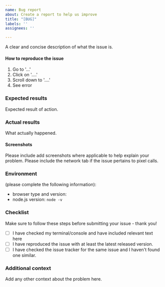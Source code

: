 ```yaml
---
name: Bug report
about: Create a report to help us improve
title: "[BUG]"
labels: ''
assignees: ''

---
```


A clear and concise description of what the issue is.

#### How to reproduce the issue

1. Go to '...'
2. Click on '....'
3. Scroll down to '....'
4. See error

### Expected results

Expected result of action.

### Actual results

What actually happened.

#### Screenshots

Please include add screenshots where applicable to help explain your problem. Please include the network tab if the issue pertains to pixel calls. 


### Environment

(please complete the following information):

- browser type and version:
- node.js version: `node -v`

### Checklist

Make sure to follow these steps before submitting your issue - thank you!

- [ ] I have checked my terminal/console and have included relevant text here
- [ ] I have reproduced the issue with at least the latest released version.
- [ ] I have checked the issue tracker for the same issue and I haven't found one similar.

### Additional context

Add any other context about the problem here.
